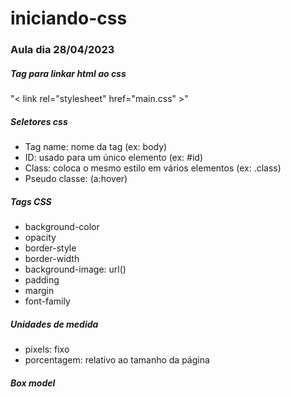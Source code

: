 # iniciando-css

<h3>Aula dia 28/04/2023</h3>

<h5>Tag para linkar html ao css</h5>
<p>"< link rel="stylesheet" href="main.css" >"</p>

<h5>Seletores css</h5>
<ul>
  <li>Tag name: nome da tag (ex: body)</li>
  <li>ID: usado para um único elemento (ex: #id)</li>
  <li>Class: coloca o mesmo estilo em vários elementos (ex: .class)</li>
  <li>Pseudo classe: (a:hover)</li>
</ul>

<h5>Tags CSS</h5>
<ul>
  <li>background-color</li>
  <li>opacity</li>
  <li>border-style</li>
  <li>border-width</li>
  <li>background-image: url()</li>
  <li>padding</li>
  <li>margin</li>
  <li>font-family</li>
</ul>

<h5>Unidades de medida</h5>
<ul>
  <li>pixels: fixo</li>
  <li>porcentagem: relativo ao tamanho da página</li>
</ul>

<h5>Box model</h5>
<img src="https://www.avajava.com/tutorials/cascading-style-sheets/how-are-margins-borders-padding-and-content-related/how-are-margins-borders-padding-and-content-related-01.gif" alt="">
